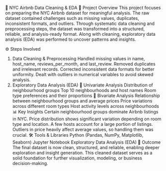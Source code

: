 🗽 NYC Airbnb Data Cleaning & EDA
📌 Project Overview
This project focuses on preparing the NYC Airbnb dataset for meaningful analysis.
The raw dataset contained challenges such as missing values, duplicates, inconsistent formats, and outliers.
Through systematic data cleaning and preprocessing steps, the dataset was transformed into a structured, reliable, and analysis-ready format. Along with cleaning, exploratory data analysis (EDA) was performed to uncover patterns and insights.

⚙️ Steps Involved
1. Data Cleaning & Preprocessing
Handled missing values in name, host_name, reviews_per_month, and last_review.
Removed duplicates and irrelevant records.
Corrected inconsistent data formats for better uniformity.
Dealt with outliers in numerical variables to avoid skewed analysis.
2. Exploratory Data Analysis (EDA)
🔹 Univariate Analysis
Distribution of neighbourhood groups
Top 10 neighbourhoods and host names
Room type preferences and their proportions
🔹 Bivariate Analysis
Relationship between neighbourhood groups and average prices
Price variations across different room types
Host activity levels across neighbourhoods
📊 Key Insights
Certain neighbourhood groups dominate Airbnb listings in NYC.
Price distribution shows significant variation depending on room type and location.
A few hosts account for a large portion of listings.
Outliers in price heavily affect average values, so handling them was crucial.
🛠️ Tools & Libraries
Python (Pandas, NumPy, Matplotlib, Seaborn)
Jupyter Notebook
Exploratory Data Analysis (EDA)
🎯 Outcome
The final dataset is now clean, structured, and reliable, enabling deeper exploration and insight generation.
This cleaned dataset serves as a solid foundation for further visualization, modeling, or business decision-making.
